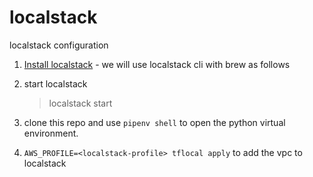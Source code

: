 # localstack
localstack configuration

1. [Install localstack](https://docs.localstack.cloud/getting-started/installation/) - we will use localstack cli with brew as follows

2. start localstack 

    > localstack start

3. clone this repo and use `pipenv shell` to open the python virtual environment.

4. `AWS_PROFILE=<localstack-profile> tflocal apply` to add the vpc to localstack

